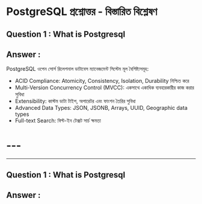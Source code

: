 # PostgreSQL প্রশ্নোত্তর - বিস্তারিত বিশ্লেষণ

## Question 1 : What is Postgresql 
## Answer :
PostgreSQL ওপেন সোর্স রিলেশনাল ডাটাবেস ম্যানেজমেন্ট সিস্টেম
মূল বৈশিষ্ট্যসমূহ:

- ACID Compliance: Atomicity, Consistency, Isolation, Durability নিশ্চিত করে
- Multi-Version Concurrency Control (MVCC): একসাথে একাধিক ব্যবহারকারীর কাজ করার সুবিধা
- Extensibility: কাস্টম ডাটা টাইপ, অপারেটর এবং ফাংশন তৈরির সুবিধা
- Advanced Data Types: JSON, JSONB, Arrays, UUID, Geographic data types
- Full-text Search: বিল্ট-ইন টেক্সট সার্চ ক্ষমতা
# ---
---


## Question 1 : What is Postgresql 
## Answer :